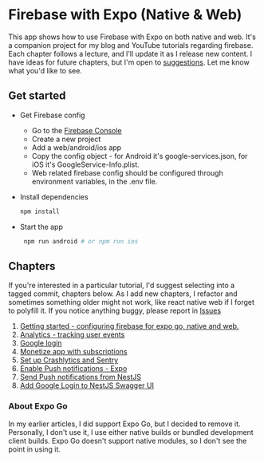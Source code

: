 # Firebase with Expo (Native & Web)

This app shows how to use Firebase with Expo on both native and web.
It's a companion project for my blog and YouTube tutorials regarding firebase. 
Each chapter follows a lecture, and I'll update it as I release new content.
I have ideas for future chapters, but I'm open to [suggestions](https://github.com/amarjanica/firebase-expo-demo/discussions). Let me know what you'd like to see.


## Get started

- Get Firebase config
  - Go to the [Firebase Console](https://console.firebase.google.com/)
  - Create a new project
  - Add a web/android/ios app
  - Copy the config object - for Android it's google-services.json, for iOS it's GoogleService-Info.plist.
  - Web related firebase config should be configured through environment variables, in the .env file.

- Install dependencies

   ```bash
   npm install
   ```
- Start the app

   ```bash
    npm run android # or npm run ios
   ```


## Chapters

If you're interested in a particular tutorial, I'd suggest selecting into a tagged commit, chapters below.
As I add new chapters, I refactor and sometimes something older might not work, like react native web if I forget to polyfill it.
If you notice anything buggy, please report in [Issues](https://github.com/amarjanica/firebase-expo-demo/issues)

1. [Getting started - configuring firebase for expo go, native and web.](https://github.com/amarjanica/firebase-expo-demo/tree/v1)
2. [Analytics - tracking user events](https://github.com/amarjanica/firebase-expo-demo/tree/v2)
3. [Google login](https://github.com/amarjanica/firebase-expo-demo/tree/v3)
4. [Monetize app with subscriptions](https://github.com/amarjanica/firebase-expo-demo/tree/v4)
5. [Set up Crashlytics and Sentry](https://github.com/amarjanica/firebase-expo-demo/tree/v5)
6. [Enable Push notifications - Expo](https://github.com/amarjanica/firebase-expo-demo/tree/v6)
7. [Send Push notifications from NestJS](https://github.com/amarjanica/firebase-expo-demo/tree/v7)
8. [Add Google Login to NestJS Swagger UI](https://github.com/amarjanica/firebase-expo-demo/tree/v8)

### About Expo Go
In my earlier articles, I did support Expo Go, but I decided to remove it.
Personally, I don't use it, I use either native builds or bundled development client builds.
Expo Go doesn't support native modules, so I don't see the point in using it.





